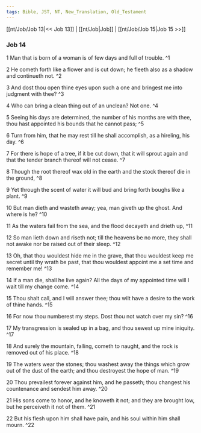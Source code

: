 ```yaml
---
tags: Bible, JST, NT, New_Translation, Old_Testament
---
```


[[nt/Job/Job 13|<< Job 13]] | [[nt/Job|Job]] | [[nt/Job/Job 15|Job 15 >>]]

### Job 14

1 Man that is born of a woman is of few days and full of trouble.  ^1

2 He cometh forth like a flower and is cut down; he fleeth also as a shadow and continueth not.  ^2

3 And dost thou open thine eyes upon such a one and bringest me into judgment with thee?  ^3

4 Who can bring a clean thing out of an unclean? Not one.  ^4

5 Seeing his days are determined, the number of his months are with thee, thou hast appointed his bounds that he cannot pass;  ^5

6 Turn from him, that he may rest till he shall accomplish, as a hireling, his day.  ^6

7 For there is hope of a tree, if it be cut down, that it will sprout again and that the tender branch thereof will not cease.  ^7

8 Though the root thereof wax old in the earth and the stock thereof die in the ground,  ^8

9 Yet through the scent of water it will bud and bring forth boughs like a plant.  ^9

10 But man dieth and wasteth away; yea, man giveth up the ghost. And where is he?  ^10

11 As the waters fail from the sea, and the flood decayeth and drieth up,  ^11

12 So man lieth down and riseth not; till the heavens be no more, they shall not awake nor be raised out of their sleep.  ^12

13 Oh, that thou wouldest hide me in the grave, that thou wouldest keep me secret until thy wrath be past, that thou wouldest appoint me a set time and remember me!  ^13

14 If a man die, shall he live again? All the days of my appointed time will I wait till my change come.  ^14

15 Thou shalt call, and I will answer thee; thou wilt have a desire to the work of thine hands.  ^15

16 For now thou numberest my steps. Dost thou not watch over my sin?  ^16

17 My transgression is sealed up in a bag, and thou sewest up mine iniquity.  ^17

18 And surely the mountain, falling, cometh to naught, and the rock is removed out of his place.  ^18

19 The waters wear the stones; thou washest away the things which grow out of the dust of the earth; and thou destroyest the hope of man.  ^19

20 Thou prevailest forever against him, and he passeth; thou changest his countenance and sendest him away.  ^20

21 His sons come to honor, and he knoweth it not; and they are brought low, but he perceiveth it not of them.  ^21

22 But his flesh upon him shall have pain, and his soul within him shall mourn.  ^22

 
